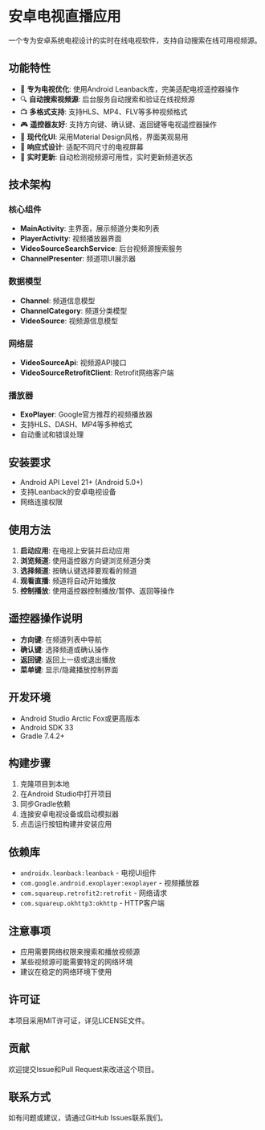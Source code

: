 # 安卓电视直播应用

一个专为安卓系统电视设计的实时在线电视软件，支持自动搜索在线可用视频源。

## 功能特性

- 🎯 **专为电视优化**: 使用Android Leanback库，完美适配电视遥控器操作
- 🔍 **自动搜索视频源**: 后台服务自动搜索和验证在线视频源
- 📺 **多格式支持**: 支持HLS、MP4、FLV等多种视频格式
- 🎮 **遥控器友好**: 支持方向键、确认键、返回键等电视遥控器操作
- 🎨 **现代化UI**: 采用Material Design风格，界面美观易用
- 📱 **响应式设计**: 适配不同尺寸的电视屏幕
- 🔄 **实时更新**: 自动检测视频源可用性，实时更新频道状态

## 技术架构

### 核心组件
- **MainActivity**: 主界面，展示频道分类和列表
- **PlayerActivity**: 视频播放器界面
- **VideoSourceSearchService**: 后台视频源搜索服务
- **ChannelPresenter**: 频道项UI展示器

### 数据模型
- **Channel**: 频道信息模型
- **ChannelCategory**: 频道分类模型
- **VideoSource**: 视频源信息模型

### 网络层
- **VideoSourceApi**: 视频源API接口
- **VideoSourceRetrofitClient**: Retrofit网络客户端

### 播放器
- **ExoPlayer**: Google官方推荐的视频播放器
- 支持HLS、DASH、MP4等多种格式
- 自动重试和错误处理

## 安装要求

- Android API Level 21+ (Android 5.0+)
- 支持Leanback的安卓电视设备
- 网络连接权限

## 使用方法

1. **启动应用**: 在电视上安装并启动应用
2. **浏览频道**: 使用遥控器方向键浏览频道分类
3. **选择频道**: 按确认键选择要观看的频道
4. **观看直播**: 频道将自动开始播放
5. **控制播放**: 使用遥控器控制播放/暂停、返回等操作

## 遥控器操作说明

- **方向键**: 在频道列表中导航
- **确认键**: 选择频道或确认操作
- **返回键**: 返回上一级或退出播放
- **菜单键**: 显示/隐藏播放控制界面

## 开发环境

- Android Studio Arctic Fox或更高版本
- Android SDK 33
- Gradle 7.4.2+

## 构建步骤

1. 克隆项目到本地
2. 在Android Studio中打开项目
3. 同步Gradle依赖
4. 连接安卓电视设备或启动模拟器
5. 点击运行按钮构建并安装应用

## 依赖库

- `androidx.leanback:leanback` - 电视UI组件
- `com.google.android.exoplayer:exoplayer` - 视频播放器
- `com.squareup.retrofit2:retrofit` - 网络请求
- `com.squareup.okhttp3:okhttp` - HTTP客户端

## 注意事项

- 应用需要网络权限来搜索和播放视频源
- 某些视频源可能需要特定的网络环境
- 建议在稳定的网络环境下使用

## 许可证

本项目采用MIT许可证，详见LICENSE文件。

## 贡献

欢迎提交Issue和Pull Request来改进这个项目。

## 联系方式

如有问题或建议，请通过GitHub Issues联系我们。
